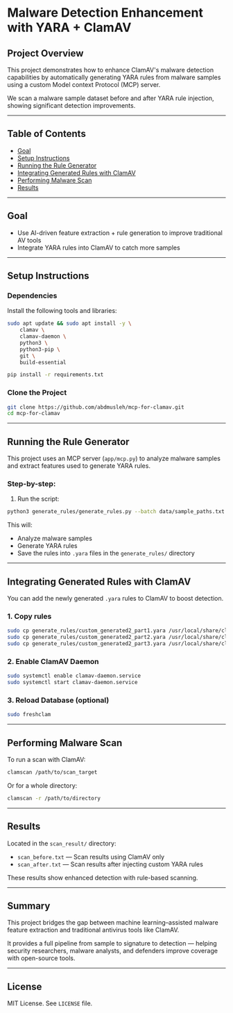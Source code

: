 # Malware Detection Enhancement with YARA + ClamAV

## Project Overview

This project demonstrates how to enhance ClamAV's malware detection capabilities by automatically generating YARA rules from malware samples using a custom Model context Protocol (MCP) server.

We scan a malware sample dataset before and after YARA rule injection, showing significant detection improvements.

---

## Table of Contents

* [Goal](#goal)
* [Setup Instructions](#setup-instructions)
* [Running the Rule Generator](#running-the-rule-generator)
* [Integrating Generated Rules with ClamAV](#integrating-generated-rules-with-clamav)
* [Performing Malware Scan](#performing-malware-scan)
* [Results](#results)

---

## Goal

* Use AI-driven feature extraction + rule generation to improve traditional AV tools
* Integrate YARA rules into ClamAV to catch more samples

---

## Setup Instructions

### Dependencies

Install the following tools and libraries:

```bash
sudo apt update && sudo apt install -y \
    clamav \
    clamav-daemon \
    python3 \
    python3-pip \
    git \
    build-essential

pip install -r requirements.txt
```

### Clone the Project

```bash
git clone https://github.com/abdmusleh/mcp-for-clamav.git
cd mcp-for-clamav
```

---

## Running the Rule Generator

This project uses an MCP server (`app/mcp.py`) to analyze malware samples and extract features used to generate YARA rules.

### Step-by-step:

1. Run the script:

```bash
python3 generate_rules/generate_rules.py --batch data/sample_paths.txt --output generate_rules/custom_generated2_part1.yara --output-type rules
```

This will:

* Analyze malware samples
* Generate YARA rules
* Save the rules into `.yara` files in the `generate_rules/` directory


---

## Integrating Generated Rules with ClamAV

You can add the newly generated `.yara` rules to ClamAV to boost detection.

### 1. Copy rules

```bash
sudo cp generate_rules/custom_generated2_part1.yara /usr/local/share/clamav/
sudo cp generate_rules/custom_generated2_part2.yara /usr/local/share/clamav/
sudo cp generate_rules/custom_generated2_part3.yara /usr/local/share/clamav/
```

### 2. Enable ClamAV Daemon

```bash
sudo systemctl enable clamav-daemon.service
sudo systemctl start clamav-daemon.service
```

### 3. Reload Database (optional)

```bash
sudo freshclam
```

---

## Performing Malware Scan

To run a scan with ClamAV:

```bash
clamscan /path/to/scan_target
```

Or for a whole directory:

```bash
clamscan -r /path/to/directory
```

---

## Results

Located in the `scan_result/` directory:

* `scan_before.txt` — Scan results using ClamAV only
* `scan_after.txt` — Scan results after injecting custom YARA rules

These results show enhanced detection with rule-based scanning.

---

## Summary

This project bridges the gap between machine learning–assisted malware feature extraction and traditional antivirus tools like ClamAV.

It provides a full pipeline from sample to signature to detection — helping security researchers, malware analysts, and defenders improve coverage with open-source tools.

---

## License

MIT License. See `LICENSE` file.
